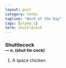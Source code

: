 ```yaml
---
layout: post
category: terms
tagline: "Word of the Day"
tags: [alpha_s]
term: shuttlecock
---
```


<h3>Shuttlecock<br/> <small>&mdash; n. (shut<span>&middot;</span>tle<span>&middot;</span>cock)</small></h3>
<p><ol>
<li>A space chicken.</li>
</ol></p>
